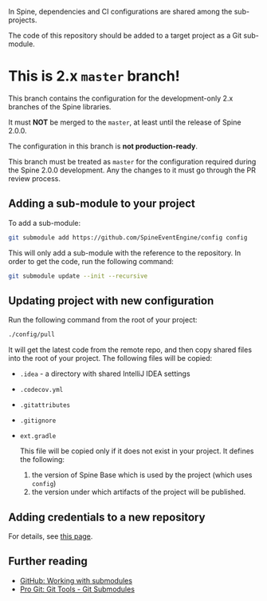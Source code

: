 In Spine, dependencies and CI configurations are shared among the sub-projects. 

The code of this repository should be added to a target project as a Git sub-module.

# This is 2.x `master` branch!

This branch contains the configuration for the development-only 2.x branches of the Spine libraries.

It must **NOT** be merged to the `master`, at least until the release of Spine 2.0.0.

The configuration in this branch is **not production-ready**. 

This branch must be treated as `master` for the configuration required during 
the Spine 2.0.0 development. Any the changes to it must go through the PR review process.
 
## Adding a sub-module to your project

To add a sub-module:
```bash
git submodule add https://github.com/SpineEventEngine/config config
``` 
This will only add a sub-module with the reference to the repository. 
In order to get the code, run the following command:
```bash
git submodule update --init --recursive
```

## Updating project with new configuration

Run the following command from the root of your project:
```bash
./config/pull
```

It will get the latest code from the remote repo, and then copy shared files into the root of your
project. The following files will be copied:
 
 * `.idea` - a directory with shared IntelliJ IDEA settings
 * `.codecov.yml`
 * `.gitattributes`
 * `.gitignore`
 * `ext.gradle`
 
    This file will be copied only if it does not exist in your project. It defines the following:
    1. the version of Spine Base which is used by the project (which uses `config`)
    2. the version under which artifacts of the project will be published.

## Adding credentials to a new repository

For details, see [this page](https://github.com/SpineEventEngine/config/wiki/Encrypting-Credential-Files-for-Travis).

## Further reading

  * [GitHub: Working with submodules](https://blog.github.com/2016-02-01-working-with-submodules/)
  * [Pro Git: Git Tools - Git Submodules](https://git-scm.com/book/en/v2/Git-Tools-Submodules)
